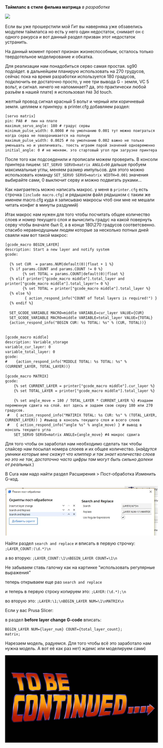 **Таймлапс в стиле фильма матрица** *в разработке*

![](matix2.gif)


Если вы уже прошерстили мой Гит вы наверняка уже обзавелись модулем таймлапса но есть у него один недостаток, снимает он с одного ракурса и вот данный раздел призван этот недостаток устранить. 

На данный момент  проект признан жизнеспособным, осталось только твердотельное моделирование и обкатка.

Для реализации нам понадобиться серво самая простая. sg90 подойдет.  в дальнейшем планирую использовать на 270 грудусов, сейчас пока на время разработки используется 180 градусов, подключить ее достаточно просто, у нее три вывода G - земля, VC  5 вольт, и сигнал. ничего не напоминает? да, это практически любой разъём в нашей плате) я использовал `PA8` 3d touch. 

желтый провод сигнал красный 5 вольт и черный или коричневый земля.  цепляем к принтеру. 
в printer.cfg добавляем раздел:

```
[servo matrix]
pin: PA8 #  пин на плате
maximum_servo_angle: 180 # градус сервы
minimum_pulse_width: 0.0008 # по умолчанию 0.001 тут можно поиграться когда серва не поворачивается на полную
maximum_pulse_width: 0.0025 # по умолчанию 0.002 важно не только уменьшать но и увеличивать. тоесть играем парой значений одновременно
initial_angle: 0 # не меняем. это стартовый угол при загрузке принтера
```
После того как подсоеденили и прописали можем проверить. В консоли принтера пишем: `SET_SERVO SERVO=matrix ANGLE=90` дальше пробуем максимальные углы, меняем размер импульсов. для этого можно использовать команду  `SET_SERVO SERVO=matrix WIDTH=0.001`  значения выбирайте сами,  0 выключит серву и можно подвигать руками...

Как наиграетесь можно написать макрос. у меня в `printer.cfg` есть строчка `[include macro.cfg]` и рядышком файл рядышком с таким же именем macro.cfg куда я записываю макросы чтоб они мне не мешали читать конфиг в минуты раздумий)

Итак макрос нам нужен для того чтобы посчитать общее количество слоев и номер текущего слоя  и вычислить градус на какой повернуть серву чтобы вначале был 0, а в конце 180\270 градусов соответсвенно.  спасибо неравнодушным людям которые за несколько потных дней сваяли нам вот такой макрос:

```gcode
[gcode_macro BEGIN_LAYER]
description: Start a new layer and notify system
gcode:

  {% set CUR  = params.NUM|default(0)|float + 1 %}
  {% if params.COUNT and params.COUNT != 0 %}
        {% set TOTAL = params.COUNT|default(0)|float %}
  {% elif printer["gcode_macro middle"].total_layer and printer["gcode_macro middle"].total_layer!= 0 %}
        {% set TOTAL = printer["gcode_macro middle"].total_layer %}
  {% else %}
         { action_respond_info("COUNT of Total layers is required!") }
  {% endif %}

  SET_GCODE_VARIABLE MACRO=middle VARIABLE=cur_layer VALUE={CUR}
  SET_GCODE_VARIABLE MACRO=middle VARIABLE=total_layer VALUE={TOTAL}
  {action_respond_info("BEGIN CUR: %s TOTAL: %s" % (CUR, TOTAL))}


[gcode_macro middle]
description: Variable_storage
variable_cur_layer: 0
variable_total_layer: 0
gcode:
#    {action_respond_info("MIDDLE TOTAL: %s TOTAL: %s" % (CURRENT_LAYER, TOTAL_LAYER))}

[gcode_macro MATRIX]
gcode:
    {% set CURRENT_LAYER = printer["gcode_macro middle"].cur_layer %}
    {% set TOTAL_LAYER = printer["gcode_macro middle"].total_layer %}

    {% set angle_move = 180 / TOTAL_LAYER * CURRENT_LAYER %} #задаем переменную сдвига на слой. вот здесь и задаем свою серву 180 или 270 градусов.
 #   { action_respond_info("MATIRIX TOTAL: %s CUR: %s" % (TOTAL_LAYER, CURRENT_LAYER)) } #вывод в консоль текущего слоя и всего слоев
 #   { action_respond_info("angle %s" % angle_move) } # вывод в консоль текущего угла
    SET_SERVO SERVO=matrix ANGLE={angle_move} #4 макрос сдвига
```
Для того чтобы он заработал нам необходимо сделать так чтобы слайсер нам посылал номера слоеев и их общее количество. (*найдутся умники которые мне скажут что клиппер и так знает количество слоев но это не так, достаточно часто цифры там могут быть сильно далеки от реальных.*) 

В Cura нам надо найти раздел Расширения > Пост-обработка Изменить G-код.

![](cura.jpg)

Найти раздел `search and replace` и вписать в первую строчку:
`;LAYER_COUNT:(\d.*)\n` 

а во вторую: `;LAYER_COUNT:\1\nBEGIN_LAYER COUNT=\1\n`

Не забываем ставь галочку как на картинке "использовать регулярные выражения"

теперь открываем еще раз `search and replace` 

и теперь в первую строку копируем это: `;LAYER:(\d.*);\n`

во вторую это: `;LAYER:\1;\nBEGIN_LAYER NUM=\1\nMATRIX\n`

Если у вас Prusa Slicer:

в раздел **before layer change G-code** вписать:
``` 
BEGIN_LAYER NUM={layer_num} COUNT={total_layer_count};
matrix;
```
Нарезаем модель, радуемся. 
Для того чтобы всё это заработало нам нужна модель. 
А вот её как раз нет) ждемс или моделируем сами)

![](to_be_continued.png)